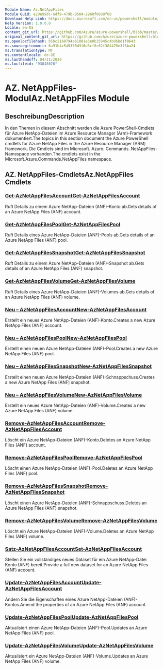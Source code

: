 ```yaml
---
Module Name: Az.NetAppFiles
Module Guid: e20e99dc-6df9-479b-8504-2960f0088f00
Download Help Link: https://docs.microsoft.com/en-us/powershell/module/az.netappfiles
Help Version: 1.0.0.0
Locale: en-US
content_git_url: https://github.com/Azure/azure-powershell/blob/master/src/NetAppFiles/NetAppFiles/help/Az.NetAppFiles.md
original_content_git_url: https://github.com/Azure/azure-powershell/blob/master/src/NetAppFiles/NetAppFiles/help/Az.NetAppFiles.md
ms.openlocfilehash: b5bc2160794a61081e3e0b25945c4bd6bd1f8643
ms.sourcegitcommit: 6a91b4c545350d316d3cf8c62f384478e3f3ba24
ms.translationtype: MT
ms.contentlocale: de-DE
ms.lasthandoff: 04/21/2020
ms.locfileid: "93845076"
---
```

# <span data-ttu-id="61885-101">AZ. NetAppFiles-Modul</span><span class="sxs-lookup"><span data-stu-id="61885-101">Az.NetAppFiles Module</span></span>
## <span data-ttu-id="61885-102">Beschreibung</span><span class="sxs-lookup"><span data-stu-id="61885-102">Description</span></span>
<span data-ttu-id="61885-103">In den Themen in diesem Abschnitt werden die Azure PowerShell-Cmdlets für Azure NetApp-Dateien im Azure Resource Manager (Arm)-Framework dokumentiert.</span><span class="sxs-lookup"><span data-stu-id="61885-103">The topics in this section document the Azure PowerShell cmdlets for Azure NetApp Files in the Azure Resource Manager (ARM) framework.</span></span> <span data-ttu-id="61885-104">Die Cmdlets sind im Microsoft. Azure. Commands. NetAppFiles-Namespace vorhanden.</span><span class="sxs-lookup"><span data-stu-id="61885-104">The cmdlets exist in the Microsoft.Azure.Commands.NetAppFiles namespace.</span></span>

## <span data-ttu-id="61885-105">AZ. NetAppFiles-Cmdlets</span><span class="sxs-lookup"><span data-stu-id="61885-105">Az.NetAppFiles Cmdlets</span></span>
### [<span data-ttu-id="61885-106">Get-AzNetAppFilesAccount</span><span class="sxs-lookup"><span data-stu-id="61885-106">Get-AzNetAppFilesAccount</span></span>](Get-AzNetAppFilesAccount.md)
<span data-ttu-id="61885-107">Ruft Details zu einem Azure NetApp-Dateien (ANF)-Konto ab.</span><span class="sxs-lookup"><span data-stu-id="61885-107">Gets details of an Azure NetApp Files (ANF) account.</span></span>

### [<span data-ttu-id="61885-108">Get-AzNetAppFilesPool</span><span class="sxs-lookup"><span data-stu-id="61885-108">Get-AzNetAppFilesPool</span></span>](Get-AzNetAppFilesPool.md)
<span data-ttu-id="61885-109">Ruft Details eines Azure NetApp-Dateien (ANF)-Pools ab.</span><span class="sxs-lookup"><span data-stu-id="61885-109">Gets details of an Azure NetApp Files (ANF) pool.</span></span>

### [<span data-ttu-id="61885-110">Get-AzNetAppFilesSnapshot</span><span class="sxs-lookup"><span data-stu-id="61885-110">Get-AzNetAppFilesSnapshot</span></span>](Get-AzNetAppFilesSnapshot.md)
<span data-ttu-id="61885-111">Ruft Details zu einem Azure NetApp-Dateien (ANF)-Snapshot ab.</span><span class="sxs-lookup"><span data-stu-id="61885-111">Gets details of an Azure NetApp Files (ANF) snapshot.</span></span>

### [<span data-ttu-id="61885-112">Get-AzNetAppFilesVolume</span><span class="sxs-lookup"><span data-stu-id="61885-112">Get-AzNetAppFilesVolume</span></span>](Get-AzNetAppFilesVolume.md)
<span data-ttu-id="61885-113">Ruft Details eines Azure NetApp-Dateien (ANF)-Volumes ab.</span><span class="sxs-lookup"><span data-stu-id="61885-113">Gets details of an Azure NetApp Files (ANF) volume.</span></span>

### [<span data-ttu-id="61885-114">Neu – AzNetAppFilesAccount</span><span class="sxs-lookup"><span data-stu-id="61885-114">New-AzNetAppFilesAccount</span></span>](New-AzNetAppFilesAccount.md)
<span data-ttu-id="61885-115">Erstellt ein neues Azure NetApp-Dateien (ANF)-Konto.</span><span class="sxs-lookup"><span data-stu-id="61885-115">Creates a new Azure NetApp Files (ANF) account.</span></span>

### [<span data-ttu-id="61885-116">Neu – AzNetAppFilesPool</span><span class="sxs-lookup"><span data-stu-id="61885-116">New-AzNetAppFilesPool</span></span>](New-AzNetAppFilesPool.md)
<span data-ttu-id="61885-117">Erstellt einen neuen Azure NetApp-Dateien (ANF)-Pool.</span><span class="sxs-lookup"><span data-stu-id="61885-117">Creates a new Azure NetApp Files (ANF) pool.</span></span>

### [<span data-ttu-id="61885-118">Neu – AzNetAppFilesSnapshot</span><span class="sxs-lookup"><span data-stu-id="61885-118">New-AzNetAppFilesSnapshot</span></span>](New-AzNetAppFilesSnapshot.md)
<span data-ttu-id="61885-119">Erstellt einen neuen Azure NetApp-Dateien (ANF)-Schnappschuss.</span><span class="sxs-lookup"><span data-stu-id="61885-119">Creates a new Azure NetApp Files (ANF) snapshot.</span></span>

### [<span data-ttu-id="61885-120">Neu – AzNetAppFilesVolume</span><span class="sxs-lookup"><span data-stu-id="61885-120">New-AzNetAppFilesVolume</span></span>](New-AzNetAppFilesVolume.md)
<span data-ttu-id="61885-121">Erstellt ein neues Azure NetApp-Dateien (ANF)-Volume.</span><span class="sxs-lookup"><span data-stu-id="61885-121">Creates a new Azure NetApp Files (ANF) volume.</span></span>

### [<span data-ttu-id="61885-122">Remove-AzNetAppFilesAccount</span><span class="sxs-lookup"><span data-stu-id="61885-122">Remove-AzNetAppFilesAccount</span></span>](Remove-AzNetAppFilesAccount.md)
<span data-ttu-id="61885-123">Löscht ein Azure NetApp-Dateien (ANF)-Konto.</span><span class="sxs-lookup"><span data-stu-id="61885-123">Deletes an Azure NetApp Files (ANF) account.</span></span>

### [<span data-ttu-id="61885-124">Remove-AzNetAppFilesPool</span><span class="sxs-lookup"><span data-stu-id="61885-124">Remove-AzNetAppFilesPool</span></span>](Remove-AzNetAppFilesPool.md)
<span data-ttu-id="61885-125">Löscht einen Azure NetApp-Dateien (ANF)-Pool.</span><span class="sxs-lookup"><span data-stu-id="61885-125">Deletes an Azure NetApp Files (ANF) pool.</span></span>

### [<span data-ttu-id="61885-126">Remove-AzNetAppFilesSnapshot</span><span class="sxs-lookup"><span data-stu-id="61885-126">Remove-AzNetAppFilesSnapshot</span></span>](Remove-AzNetAppFilesSnapshot.md)
<span data-ttu-id="61885-127">Löscht einen Azure NetApp-Dateien (ANF)-Schnappschuss.</span><span class="sxs-lookup"><span data-stu-id="61885-127">Deletes an Azure NetApp Files (ANF) snapshot.</span></span>

### [<span data-ttu-id="61885-128">Remove-AzNetAppFilesVolume</span><span class="sxs-lookup"><span data-stu-id="61885-128">Remove-AzNetAppFilesVolume</span></span>](Remove-AzNetAppFilesVolume.md)
<span data-ttu-id="61885-129">Löscht ein Azure NetApp-Dateien (ANF)-Volume.</span><span class="sxs-lookup"><span data-stu-id="61885-129">Deletes an Azure NetApp Files (ANF) volume.</span></span>

### [<span data-ttu-id="61885-130">Satz-AzNetAppFilesAccount</span><span class="sxs-lookup"><span data-stu-id="61885-130">Set-AzNetAppFilesAccount</span></span>](Set-AzNetAppFilesAccount.md)
<span data-ttu-id="61885-131">Stellen Sie ein vollständiges neues Dataset für ein Azure NetApp-Datei Konto (ANF) bereit.</span><span class="sxs-lookup"><span data-stu-id="61885-131">Provide a full new dataset for an Azure NetApp Files (ANF) account.</span></span>

### [<span data-ttu-id="61885-132">Update-AzNetAppFilesAccount</span><span class="sxs-lookup"><span data-stu-id="61885-132">Update-AzNetAppFilesAccount</span></span>](Update-AzNetAppFilesAccount.md)
<span data-ttu-id="61885-133">Ändern Sie die Eigenschaften eines Azure NetApp-Dateien (ANF)-Kontos.</span><span class="sxs-lookup"><span data-stu-id="61885-133">Amend the properties of an Azure NetApp Files (ANF) account.</span></span>

### [<span data-ttu-id="61885-134">Update-AzNetAppFilesPool</span><span class="sxs-lookup"><span data-stu-id="61885-134">Update-AzNetAppFilesPool</span></span>](Update-AzNetAppFilesPool.md)
<span data-ttu-id="61885-135">Aktualisiert einen Azure NetApp-Dateien (ANF)-Pool.</span><span class="sxs-lookup"><span data-stu-id="61885-135">Updates an Azure NetApp Files (ANF) pool.</span></span>

### [<span data-ttu-id="61885-136">Update-AzNetAppFilesVolume</span><span class="sxs-lookup"><span data-stu-id="61885-136">Update-AzNetAppFilesVolume</span></span>](Update-AzNetAppFilesVolume.md)
<span data-ttu-id="61885-137">Aktualisiert ein Azure NetApp-Dateien (ANF)-Volume.</span><span class="sxs-lookup"><span data-stu-id="61885-137">Updates an Azure NetApp Files (ANF) volume.</span></span>

